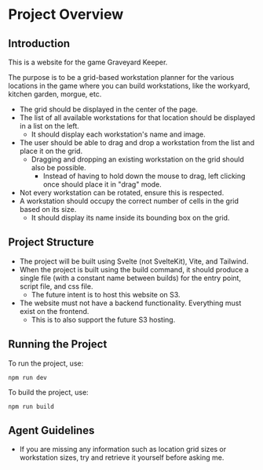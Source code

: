 # Project Overview

## Introduction
This is a website for the game Graveyard Keeper.

The purpose is to be a grid-based workstation planner for the various locations in the game where you can build workstations, like the workyard, kitchen garden, morgue, etc.

* The grid should be displayed in the center of the page.
* The list of all available workstations for that location should be displayed in a list on the left.
  * It should display each workstation's name and image.
* The user should be able to drag and drop a workstation from the list and place it on the grid.
  * Dragging and dropping an existing workstation on the grid should also be possible.
    * Instead of having to hold down the mouse to drag, left clicking once should place it in "drag" mode.
* Not every workstation can be rotated, ensure this is respected.
* A workstation should occupy the correct number of cells in the grid based on its size.
  * It should display its name inside its bounding box on the grid.

## Project Structure
* The project will be built using Svelte (not SvelteKit), Vite, and Tailwind.
* When the project is built using the build command, it should produce a single file (with a constant name between builds) for the entry point, script file, and css file.
  * The future intent is to host this website on S3.
* The website must not have a backend functionality. Everything must exist on the frontend.
  * This is to also support the future S3 hosting.

## Running the Project
To run the project, use:
```
npm run dev
```
To build the project, use:
```
npm run build
```

## Agent Guidelines
* If you are missing any information such as location grid sizes or workstation sizes, try and retrieve it yourself before asking me.